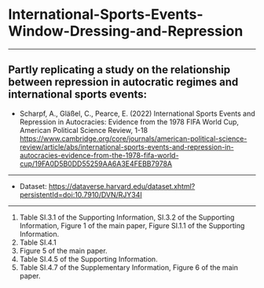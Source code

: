 # International-Sports-Events-Window-Dressing-and-Repression
---

Partly replicating a study on the relationship between repression in autocratic regimes and international sports events:
---


* Scharpf, A., Gläßel, C., Pearce, E. (2022) International Sports Events and Repression in Autocracies: Evidence from the 1978 FIFA World Cup, American Political Science Review, 1-18 https://www.cambridge.org/core/journals/american-political-science-review/article/abs/international-sports-events-and-repression-in-autocracies-evidence-from-the-1978-fifa-world-cup/19FA0D5B0DD55259AA6A3E4FEBB7978A

---


* Dataset: https://dataverse.harvard.edu/dataset.xhtml?persistentId=doi:10.7910/DVN/RJY34I

---

1) Table SI.3.1 of the Supporting Information, SI.3.2 of the Supporting Information, Figure 1 of the main paper, Figure SI.1.1 of the Supporting Information.
2) Table SI.4.1
3) Figure 5 of the main paper.
4) Table SI.4.5 of the Supporting Information.
5) Table SI.4.7 of the Supplementary Information, Figure 6 of the main paper.
